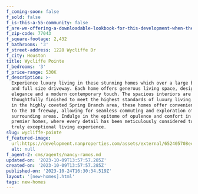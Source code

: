 ```yaml
---
f_coming-soon: false
f_sold: false
f_is-this-a-55-community: false
f_are-we-offering-a-downloadable-lookbook-for-this-development-when-they-submit-their-contact-info: false
f_zip-code: 77043
f_square-footage: 2,432
f_bathrooms: '3'
f_street-address: 1228 Wycliffe Dr
f_city: Houston
title: Wycliffe Pointe
f_bedrooms: '3'
f_price-range: 530K
f_description: >-
  Experience luxury living in these stunning homes which over a large backyard
  and full size driveway. Each home offers generous living space, designed with
  elegance and a modern contemporary touch. The spacious interiors are
  thoughtfully finished to meet the highest standards of luxury living. Situated
  in the highly coveted Spring Branch area, these homes offer convenient access
  to the 10 freeway, allowing for seamless commuting and exploration of the
  surrounding areas. Indulge in the epitome of opulence and comfort in these
  premier homes, where every detail has been meticulously considered to create a
  truly exceptional living experience.
slug: wycliffe-pointe
f_featured-image:
  url:https://development.nanproperties.com/assets/external/652405708ecac2db1b2ab7f9_122820wycliffe20front202202.jpg
  alt: null
f_agent-2: cms/agents/nancy-ramos.md
updated-on: '2023-10-09T13:57:57.285Z'
created-on: '2023-10-09T13:57:57.285Z'
published-on: '2023-10-24T16:30:34.519Z'
layout: '[new-homes].html'
tags: new-homes
---
```



